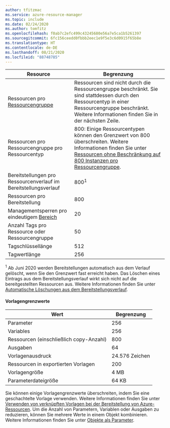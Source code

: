 ```yaml
---
author: tfitzmac
ms.service: azure-resource-manager
ms.topic: include
ms.date: 02/24/2020
ms.author: tomfitz
ms.openlocfilehash: f0ab7c2efc499c43245680e56a7e5ca1b5261397
ms.sourcegitcommit: 6fc156ceedd0fbbb2eec1e9f5e3c6d0915f65b8e
ms.translationtype: HT
ms.contentlocale: de-DE
ms.lasthandoff: 08/21/2020
ms.locfileid: "88748785"
---
```

| Resource | Begrenzung |
| --- | --- |
| Ressourcen pro [Ressourcengruppe](../articles/azure-resource-manager/management/overview.md#resource-groups) | Ressourcen sind nicht durch die Ressourcengruppe beschränkt. Sie sind stattdessen durch den Ressourcentyp in einer Ressourcengruppe beschränkt. Weitere Informationen finden Sie in der nächsten Zeile. |
| Ressourcen pro Ressourcengruppe pro Ressourcentyp |800: Einige Ressourcentypen können den Grenzwert von 800 überschreiten. Weitere Informationen finden Sie unter [Ressourcen ohne Beschränkung auf 800 Instanzen pro Ressourcengruppe](../articles/azure-resource-manager/management/resources-without-resource-group-limit.md). |
| Bereitstellungen pro Ressourcenverlauf im Bereitstellungsverlauf |800<sup>1</sup> |
| Ressourcen pro Bereitstellung |800 |
| Managementsperren pro eindeutigem [Bereich](../articles/azure-resource-manager/management/overview.md#understand-scope)  |20 |
| Anzahl Tags pro Ressource oder Ressourcengruppe |50 |
| Tagschlüssellänge |512 |
| Tagwertlänge |256 |

<sup>1</sup> Ab Juni 2020 werden Bereitstellungen automatisch aus dem Verlauf gelöscht, wenn Sie den Grenzwert fast erreicht haben. Das Löschen eines Eintrags aus dem Bereitstellungsverlauf wirkt sich nicht auf die bereitgestellten Ressourcen aus. Weitere Informationen finden Sie unter [Automatische Löschungen aus dem Bereitstellungsverlauf](../articles/azure-resource-manager/templates/deployment-history-deletions.md).

#### <a name="template-limits"></a>Vorlagengrenzwerte

| Wert | Begrenzung |
| --- | --- |
| Parameter |256 |
| Variables |256 |
| Ressourcen (einschließlich copy-Anzahl) |800 |
| Ausgaben |64 |
| Vorlagenausdruck |24.576 Zeichen |
| Ressourcen in exportierten Vorlagen |200 |
| Vorlagengröße |4 MB |
| Parameterdateigröße |64 KB |

Sie können einige Vorlagengrenzwerte überschreiten, indem Sie eine geschachtelte Vorlage verwenden. Weitere Informationen finden Sie unter [Verwenden von verknüpften Vorlagen bei der Bereitstellung von Azure-Ressourcen](../articles/azure-resource-manager/templates/linked-templates.md). Um die Anzahl von Parametern, Variablen oder Ausgaben zu reduzieren, können Sie mehrere Werte in einem Objekt kombinieren. Weitere Informationen finden Sie unter [Objekte als Parameter](../articles/azure-resource-manager/resource-manager-objects-as-parameters.md).
